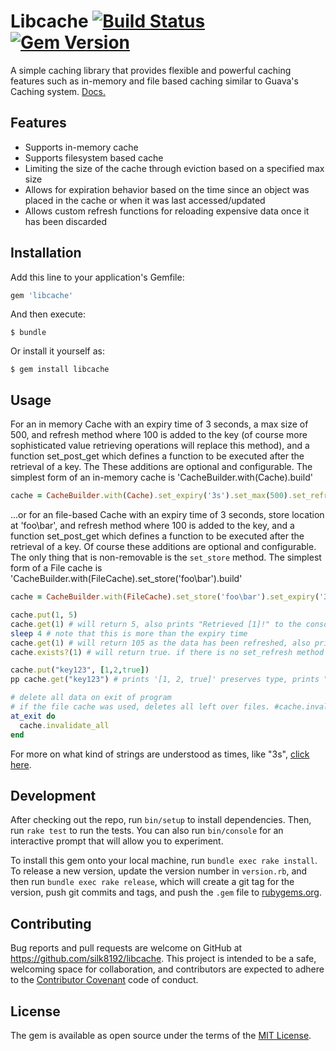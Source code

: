 # Libcache [![Build Status](https://travis-ci.org/silk8192/libcache.svg?branch=master)](https://travis-ci.org/silk8192/libcache) [![Gem Version](https://badge.fury.io/rb/libcache.svg)](https://badge.fury.io/rb/libcache)

A simple caching library that provides flexible and powerful caching features such as in-memory and file based caching similar to Guava's Caching system. [Docs.](http://www.rubydoc.info/gems/libcache)

## Features

* Supports in-memory cache
* Supports filesystem based cache
* Limiting the size of the cache through eviction based on a specified max size
* Allows for expiration behavior based on the time since an object was placed in the cache or when it was last accessed/updated
* Allows custom refresh functions for reloading expensive data once it has been discarded 


## Installation

Add this line to your application's Gemfile:

```ruby
gem 'libcache'
```

And then execute:

    $ bundle

Or install it yourself as:

    $ gem install libcache

## Usage
For an in memory Cache with an expiry time of 3 seconds, a max size of 500, and refresh method where 100 is added to the key (of course more sophisticated value retrieving operations will replace this method), and a function set_post_get which defines a function to be executed after the retrieval of a key. The These additions are optional and configurable. The simplest form of an in-memory cache is 'CacheBuilder.with(Cache).build'
```ruby
cache = CacheBuilder.with(Cache).set_expiry('3s').set_max(500).set_refresh(lambda { |key| key + 100 }).set_post_get(lambda { |*key| puts "Retrieved #{key}!" }).build
```
...or for an file-based Cache with an expiry time of 3 seconds, store location at 'foo\bar', and refresh method where 100 is added to the key, and a function set_post_get which defines a function to be executed after the retrieval of a key. Of course these additions are optional and configurable. The only thing that is non-removable is the ```set_store``` method. The simplest form of a File cache is 'CacheBuilder.with(FileCache).set_store('foo\bar').build'
```ruby
cache = CacheBuilder.with(FileCache).set_store('foo\bar').set_expiry('3s').set_max(500).set_refresh(lambda { |key| key + 100 }).set_post_get(lambda { |*key| puts "Retrieved #{key}!" }).build
```
```ruby
cache.put(1, 5)
cache.get(1) # will return 5, also prints "Retrieved [1]!" to the console, as per the function defined in the set_post_get method
sleep 4 # note that this is more than the expiry time
cache.get(1) # will return 105 as the data has been refreshed, also prints "Retrieved [1]!" 
cache.exists?(1) # will return true. if there is no set_refresh method provided then it will return false

cache.put("key123", [1,2,true])
pp cache.get("key123") # prints '[1, 2, true]' preserves type, prints "Retrieved ["key123"]!"

# delete all data on exit of program
# if the file cache was used, deletes all left over files. #cache.invalidate_all can be called at any point in runtime.
at_exit do
  cache.invalidate_all
end

```
For more on what kind of strings are understood as times, like "3s", [click here](https://github.com/jmettraux/rufus-scheduler/blob/two/README.rdoc#the-time-strings-understood-by-rufus-scheduler).

## Development

After checking out the repo, run `bin/setup` to install dependencies. Then, run `rake test` to run the tests. You can also run `bin/console` for an interactive prompt that will allow you to experiment.

To install this gem onto your local machine, run `bundle exec rake install`. To release a new version, update the version number in `version.rb`, and then run `bundle exec rake release`, which will create a git tag for the version, push git commits and tags, and push the `.gem` file to [rubygems.org](https://rubygems.org).

## Contributing

Bug reports and pull requests are welcome on GitHub at https://github.com/silk8192/libcache. This project is intended to be a safe, welcoming space for collaboration, and contributors are expected to adhere to the [Contributor Covenant](http://contributor-covenant.org) code of conduct.


## License

The gem is available as open source under the terms of the [MIT License](http://opensource.org/licenses/MIT).

